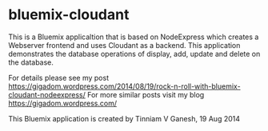 # bluemix-cloudant
This is a Bluemix applicaltion that is based on NodeExpress which creates a Webserver 
frontend and uses  Cloudant as a backend. This application demonstrates the database operations of
display, add, update and delete on the database.

For details please see my post https://gigadom.wordpress.com/2014/08/19/rock-n-roll-with-bluemix-cloudant-nodeexpress/
For more similar posts visit my blog https://gigadom.wordpress.com/

This Bluemix application is created by Tinniam V Ganesh, 19 Aug 2014

